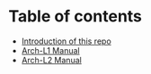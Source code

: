 # Table of contents

* [Introduction of this repo](README.md)
* [Arch-L1 Manual](arch-l1-manual.md)
* [Arch-L2 Manual](arch-l2-manual.md)
